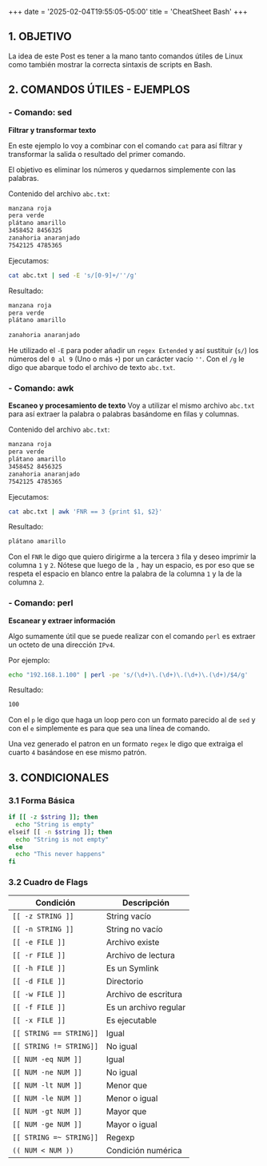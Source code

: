 +++
date = '2025-02-04T19:55:05-05:00'
title = 'CheatSheet Bash'
+++

## 1. OBJETIVO
La idea de este Post es tener a la mano tanto comandos útiles de Linux como también mostrar la correcta sintaxis de scripts en Bash.

## 2. COMANDOS ÚTILES - EJEMPLOS

### - Comando: sed
**Filtrar y transformar texto**

En este ejemplo lo voy a combinar con el comando `cat` para así filtrar y transformar la salida o resultado del primer comando.

El objetivo es eliminar los números y quedarnos simplemente con las palabras.

Contenido del archivo `abc.txt`:
```bash
manzana roja
pera verde
plátano amarillo
3458452 8456325
zanahoria anaranjado
7542125 4785365
```
Ejecutamos:
```bash
cat abc.txt | sed -E 's/[0-9]+/''/g'
```
Resultado:
```bash
manzana roja
pera verde
plátano amarillo
 
zanahoria anaranjado

```
He utilizado el `-E` para poder añadir un `regex Extended` y así sustituir (`s/`) los números del `0 al 9` (Uno o más `+`) por un carácter vacío `''`. Con el `/g` le digo que abarque todo el archivo de texto `abc.txt`.

### - Comando: awk
**Escaneo y procesamiento de texto**
Voy a utilizar el mismo archivo `abc.txt` para así extraer la palabra o palabras basándome en filas y columnas.

Contenido del archivo `abc.txt`:
```bash
manzana roja
pera verde
plátano amarillo
3458452 8456325
zanahoria anaranjado
7542125 4785365
```
Ejecutamos:
```bash
cat abc.txt | awk 'FNR == 3 {print $1, $2}'
```
Resultado:
```bash
plátano amarillo
```
Con el `FNR` le digo que quiero dirigirme a la tercera `3` fila y deseo imprimir la columna `1` y `2`.
Nótese que luego de la `,` hay un espacio, es por eso que se respeta el espacio en blanco entre la palabra de la columna `1` y la de la columna `2`.

### - Comando: perl
**Escanear y extraer información**

Algo sumamente útil que se puede realizar con el comando `perl` es extraer un octeto de una dirección `IPv4`.

Por ejemplo:
```bash
echo "192.168.1.100" | perl -pe 's/(\d+)\.(\d+)\.(\d+)\.(\d+)/$4/g'
```
Resultado:
```bash
100
```
Con el `p` le digo que haga un loop pero con un formato parecido al de `sed` y con el `e` simplemente es para que sea una línea de comando.

Una vez generado el patron en un formato `regex` le digo que extraiga el cuarto `4` basándose en ese mismo patrón.

## 3. CONDICIONALES
### 3.1 Forma Básica
```bash
if [[ -z $string ]]; then
  echo "String is empty"
elseif [[ -n $string ]]; then
  echo "String is not empty"
else
  echo "This never happens"
fi
```

### 3.2 Cuadro de Flags
| Condición               | Descripción           |
| ----------------------- | --------------------- |
| `[[ -z STRING ]]`       | String vacío          |
| `[[ -n STRING ]]`       | String no vacío       |
| `[[ -e FILE ]]`         | Archivo existe        |
| `[[ -r FILE ]]`         | Archivo de lectura    |
| `[[ -h FILE ]]`         | Es un Symlink         |
| `[[ -d FILE ]]`         | Directorio            |
| `[[ -w FILE ]]`         | Archivo de escritura  |
| `[[ -f FILE ]]`         | Es un archivo regular |
| `[[ -x FILE ]]`         | Es ejecutable         |
| `[[ STRING == STRING]]` | Igual                 |
| `[[ STRING != STRING]]` | No igual              |
| `[[ NUM -eq NUM ]]`     | Igual                 |
| `[[ NUM -ne NUM ]]`     | No igual              |
| `[[ NUM -lt NUM ]]`     | Menor que             |
| `[[ NUM -le NUM ]]`     | Menor o igual         |
| `[[ NUM -gt NUM ]]`     | Mayor que             |
| `[[ NUM -ge NUM ]]`     | Mayor o igual         |
| `[[ STRING =~ STRING]]` | Regexp                |
| `(( NUM < NUM ))`       | Condición numérica    |
